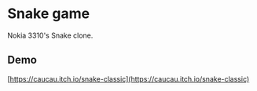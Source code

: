 # Snake game

Nokia 3310's Snake clone.

## Demo

[https://caucau.itch.io/snake-classic](https://caucau.itch.io/snake-classic)

